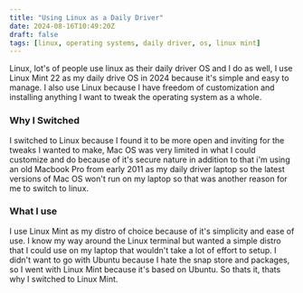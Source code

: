 ```yaml
---
title: "Using Linux as a Daily Driver"
date: 2024-08-16T10:49:20Z
draft: false
tags: [linux, operating systems, daily driver, os, linux mint]
---
```


Linux, lot's of people use linux as their daily driver OS and I do as well, I use Linux Mint 22 as my daily drive OS in 2024 because it's simple and easy to manage. I also use Linux because I have freedom of customization and installing anything I want to tweak the operating system as a whole.

### Why I Switched

I switched to Linux because I found it to be more open and inviting for the tweaks I wanted to make, Mac OS was very limited in what I could customize and do because of it's secure nature in addition to that i'm using an old Macbook Pro from early 2011 as my daily driver laptop so the latest versions of Mac OS won't run on my laptop so that was another reason for me to switch to linux. 

### What I use

I use Linux Mint as my distro of choice because of it's simplicity and ease of use. I know my way around the Linux terminal but wanted a simple distro that I could use on my laptop that wouldn't take a lot of effort to setup. I didn't want to go with Ubuntu because I hate the snap store and packages, so I went with Linux Mint because it's based on Ubuntu. So thats it, thats why I switched to Linux Mint.
